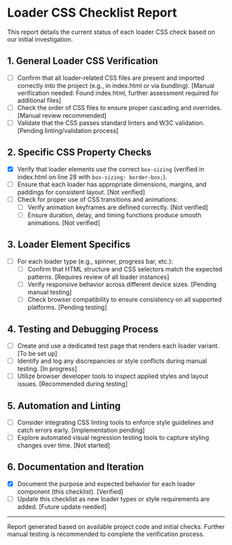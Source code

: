# Loader CSS Checklist Report

This report details the current status of each loader CSS check based on our initial investigation.

## 1. General Loader CSS Verification
- [ ] Confirm that all loader-related CSS files are present and imported correctly into the project (e.g., in index.html or via bundling). [Manual verification needed: Found index.html, further assessment required for additional files]
- [ ] Check the order of CSS files to ensure proper cascading and overrides. [Manual review recommended]
- [ ] Validate that the CSS passes standard linters and W3C validation. [Pending linting/validation process]

## 2. Specific CSS Property Checks
- [x] Verify that loader elements use the correct `box-sizing` (verified in index.html on line 28 with `box-sizing: border-box;`).
- [ ] Ensure that each loader has appropriate dimensions, margins, and paddings for consistent layout. [Not verified]
- [ ] Check for proper use of CSS transitions and animations:
  - [ ] Verify animation keyframes are defined correctly. [Not verified]
  - [ ] Ensure duration, delay, and timing functions produce smooth animations. [Not verified]

## 3. Loader Element Specifics
- [ ] For each loader type (e.g., spinner, progress bar, etc.):
  - [ ] Confirm that HTML structure and CSS selectors match the expected patterns. [Requires review of all loader instances]
  - [ ] Verify responsive behavior across different device sizes. [Pending manual testing]
  - [ ] Check browser compatibility to ensure consistency on all supported platforms. [Pending testing]

## 4. Testing and Debugging Process
- [ ] Create and use a dedicated test page that renders each loader variant. [To be set up]
- [ ] Identify and log any discrepancies or style conflicts during manual testing. [In progress]
- [ ] Utilize browser developer tools to inspect applied styles and layout issues. [Recommended during testing]

## 5. Automation and Linting
- [ ] Consider integrating CSS linting tools to enforce style guidelines and catch errors early. [Implementation pending]
- [ ] Explore automated visual regression testing tools to capture styling changes over time. [Not started]

## 6. Documentation and Iteration
- [x] Document the purpose and expected behavior for each loader component (this checklist). [Verified]
- [ ] Update this checklist as new loader types or style requirements are added. [Future update needed]

---

Report generated based on available project code and initial checks. Further manual testing is recommended to complete the verification process. 